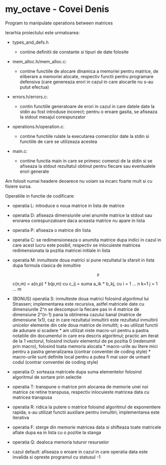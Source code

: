 # my_octave - Covei Denis
Program to manipulate operations between matrices

Ierarhia proiectului este urmatoarea:
- types_and_defs.h
    * contine definitii de constante si tipuri de date folosite

- mem_alloc.h/mem_alloc.c:
    * contine functiile de alocare dinamica a memoriei pentru matrice, de
        eliberare a memoriei alocate, respectiv functii pentru programare
        defensiva (care genereaza erori in cazul in care alocarile nu s-au
        putut efectua)

- errors.h/errors.c: 
    * contin functiile generatoare de erori in cazul in care datele date la
        stdin au fost introduse incorect; pentru o eroare gasita, se afiseaza
        la stdout mesajul corespunzator

- operations.h/operation.c: 
    * contine functiile rulate la executarea comenzilor date la stdin si
        functiile de care se utilizeaza acestea

- main.c: 
    * contine functia main in care se primesc comenzi de la stdin si se 
        afiseaza la stdout rezultatul obtinut pentru fiecare sau eventualele
        erori generate

Am folosit numai headere deoarece nu voiam sa incarc foarte mult si cu 
fisiere sursa.

Operatiile in functie de codificare:
- operatia L: introduce o noua matrice in lista de matrice

- operatia D: afiseaza dimensiunile unei anumite matrice la stdout sau
                erorarea corespunzatoare daca aceasta matrice nu apare in
                lista

- operatia P: afiseaza o matrice din lista

- operatia C: se redimensioneaza o anumita matrice dupa indici in cazul
                in care acest lucru este posibil, respectiv se inlocuieste
                matricea redimensionata la pozitia matricei initiale in lista

- operatia M: inmulteste doua matrici si pune rezultatul la sfarsit in
                lista dupa formula clasica de inmultire

                                            p
    c(n,m) = a(n,p) * b(p,m) cu c_ij = suma a_ik * b_kj, cu i = 1 ... n
                                        k=1                 j = 1 ... m

- (BONUS) operatia S: inmulteste doua matrici folosind algoritmul lui 
                        Strassen; implementarea este recursiva, astfel
                        matricele date cu dimensiunile 2^n se descompun
                        la fiecare pas in 4 matrice de dimensiune 2^(n-1)
                        pana la obtinerea cazului banal (matrice de
                        dimensiune 1x1), caz in care rezultatul inmultirii
                        este rezultatul inmultirii unicelor elemente din
                        cele doua matrice de inmultit; s-au utilizat functii
                        de adunare si scadere
                        * am utilizat niste macro-uri pentru a pastra
                        notatiile din documentul in care era descris
                        algoritmul; practic am iterat de la 1 vectorul,
                        folosind inclusiv elementul de pe pozitia 0
                        (redenumit prin macro), folosind toata memoria
                        alocata
                        * macro-urile au litere mici pentru a pastra
                        generalizarea (contrar conventiei de coding style)
                        * macro-urile sunt definite local pentru a putea fi
                        mai usor de urmarit codul (contrar conventiei de
                        coding style)

- operatia O: sorteaza matricele dupa suma elementelor folosind algoritmul
                de sortare prin selectie

- operatia T: transpune o matrice prin alocarea de memorie unei noi matrice
                ce retine transpusa, respectiv inlocuieste matricea data
                cu matricea transpusa

- operatia R: ridica la putere o matrice folosind algoritmul de
                exponentiere rapida; s-au utilizat functii auxiliare
                pentru inmultiri; implementarea este iterativa

- operatia F: sterge din memorie matricea data si shifteaza toate matricele
                aflate dupa ea in lista cu o pozitie la stanga

- operatia Q: dealoca memoria tuturor resurselor

- cazul default: afiseaza o eroare in cazul in care operatia data este
                    invalida si opreste programul cu statusul -1

